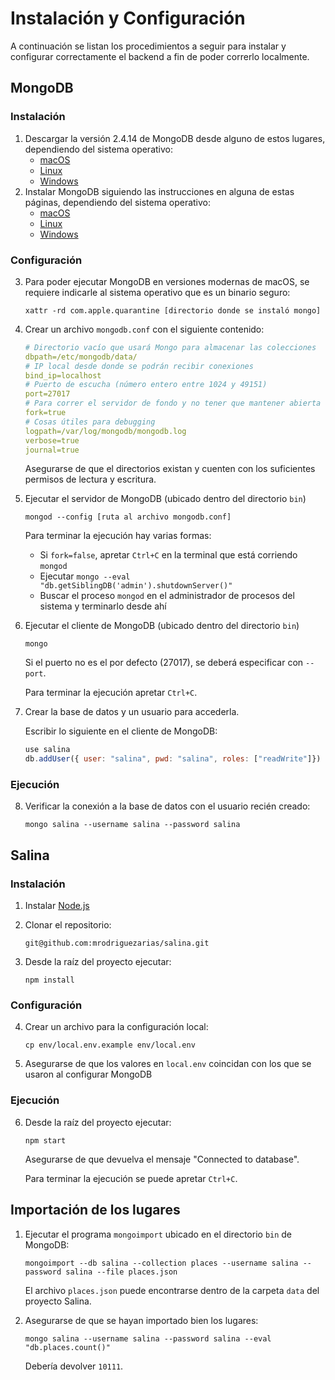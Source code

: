 # Instalación y Configuración

A continuación se listan los procedimientos a seguir para instalar y configurar correctamente el backend a fin de poder correrlo localmente.

## MongoDB

### Instalación

1. Descargar la versión 2.4.14 de MongoDB desde alguno de estos lugares, dependiendo del sistema operativo:
   - [macOS](https://www.mongodb.org/dl/osx)
   - [Linux](https://www.mongodb.org/dl/linux)
   - [Windows](https://www.mongodb.org/dl/win32)
2. Instalar MongoDB siguiendo las instrucciones en alguna de estas páginas, dependiendo del sistema operativo:
   - [macOS](https://docs.mongodb.com/v2.4/tutorial/install-mongodb-on-os-x/)
   - [Linux](https://docs.mongodb.com/v2.4/administration/install-on-linux/)
   - [Windows](https://docs.mongodb.com/v2.4/tutorial/install-mongodb-on-windows/)

### Configuración

3. Para poder ejecutar MongoDB en versiones modernas de macOS, se requiere indicarle al sistema operativo que es un binario seguro:

   `xattr -rd com.apple.quarantine [directorio donde se instaló mongo]`

4. Crear un archivo `mongodb.conf` con el siguiente contenido:
   ```yaml
   # Directorio vacío que usará Mongo para almacenar las colecciones
   dbpath=/etc/mongodb/data/
   # IP local desde donde se podrán recibir conexiones
   bind_ip=localhost
   # Puerto de escucha (número entero entre 1024 y 49151)
   port=27017
   # Para correr el servidor de fondo y no tener que mantener abierta la ventana de la terminal
   fork=true
   # Cosas útiles para debugging
   logpath=/var/log/mongodb/mongodb.log
   verbose=true
   journal=true
   ```
   Asegurarse de que el directorios existan y cuenten con los suficientes permisos de lectura y escritura.
5. Ejecutar el servidor de MongoDB (ubicado dentro del directorio `bin`)

   `mongod --config [ruta al archivo mongodb.conf]`

   Para terminar la ejecución hay varias formas:

   - Si `fork=false`, apretar `Ctrl+C` en la terminal que está corriendo `mongod`
   - Ejecutar `mongo --eval "db.getSiblingDB('admin').shutdownServer()"`
   - Buscar el proceso `mongod` en el administrador de procesos del sistema y terminarlo desde ahí

6. Ejecutar el cliente de MongoDB (ubicado dentro del directorio `bin`)

   `mongo`

   Si el puerto no es el por defecto (27017), se deberá especificar con `--port`.

   Para terminar la ejecución apretar `Ctrl+C`.

7. Crear la base de datos y un usuario para accederla.

   Escribir lo siguiente en el cliente de MongoDB:

   ```javascript
   use salina
   db.addUser({ user: "salina", pwd: "salina", roles: ["readWrite"]})
   ```

### Ejecución

8. Verificar la conexión a la base de datos con el usuario recién creado:

   `mongo salina --username salina --password salina`

## Salina

### Instalación

1. Instalar [Node.js](https://nodejs.org/en/)
2. Clonar el repositorio:

   `git@github.com:mrodriguezarias/salina.git`

3. Desde la raíz del proyecto ejecutar:

   `npm install`

### Configuración

4. Crear un archivo para la configuración local:

   `cp env/local.env.example env/local.env`

5. Asegurarse de que los valores en `local.env` coincidan con los que se usaron al configurar MongoDB

### Ejecución

6. Desde la raíz del proyecto ejecutar:

   `npm start`

   Asegurarse de que devuelva el mensaje "Connected to database".

   Para terminar la ejecución se puede apretar `Ctrl+C`.

## Importación de los lugares

1. Ejecutar el programa `mongoimport` ubicado en el directorio `bin` de MongoDB:

   `mongoimport --db salina --collection places --username salina --password salina --file places.json`

   El archivo `places.json` puede encontrarse dentro de la carpeta `data` del proyecto Salina.

2. Asegurarse de que se hayan importado bien los lugares:

   `mongo salina --username salina --password salina --eval "db.places.count()"`

   Debería devolver `10111`.
